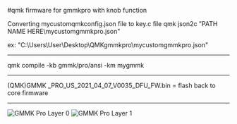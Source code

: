 #qmk firmware for gmmkpro with knob function

Converting mycustomqmkconfig.json file to key.c file
qmk json2c "PATH NAME HERE\mycustomgmmkpro.json"

ex: "C:\Users\User\Desktop\QMKgmmkpro\mycustomgmmkpro.json"

--------------------------------------------------------------------------------

qmk compile -kb gmmk/pro/ansi -km mygmmk

---------------------------------------------------------------------------------

(QMK)GMMK _PRO_US_2021_04_07_V0035_DFU_FW.bin  = flash back to core firmware

---------------------------------------------------------------------------------
![GMMK Pro Layer 0](https://user-images.githubusercontent.com/88870880/131321293-f8d9cdbd-8803-4253-a085-6118338d74de.PNG)
![GMMK Pro Layer 1](https://user-images.githubusercontent.com/88870880/131321294-08ee1141-5489-405e-8ec8-946066d92ae9.PNG)

